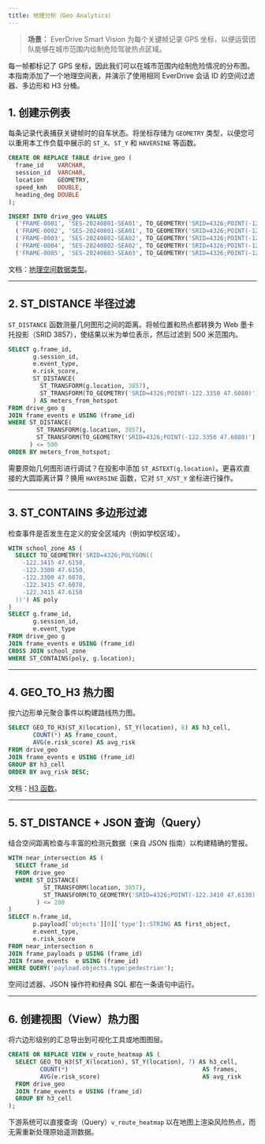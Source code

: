 ```yaml
---
title: 地理分析（Geo Analytics）
---
```


> **场景：** EverDrive Smart Vision 为每个关键帧记录 GPS 坐标，以便运营团队能够在城市范围内绘制危险驾驶热点区域。

每一帧都标记了 GPS 坐标，因此我们可以在城市范围内绘制危险情况的分布图。本指南添加了一个地理空间表，并演示了使用相同 EverDrive 会话 ID 的空间过滤器、多边形和 H3 分桶。

## 1. 创建示例表
每条记录代表捕获关键帧时的自车状态。将坐标存储为 `GEOMETRY` 类型，以便您可以重用本工作负载中展示的 `ST_X`、`ST_Y` 和 `HAVERSINE` 等函数。

```sql
CREATE OR REPLACE TABLE drive_geo (
  frame_id    VARCHAR,
  session_id  VARCHAR,
  location    GEOMETRY,
  speed_kmh   DOUBLE,
  heading_deg DOUBLE
);

INSERT INTO drive_geo VALUES
  ('FRAME-0001', 'SES-20240801-SEA01', TO_GEOMETRY('SRID=4326;POINT(-122.3321 47.6062)'), 28.0,  90),
  ('FRAME-0002', 'SES-20240801-SEA01', TO_GEOMETRY('SRID=4326;POINT(-122.3131 47.6105)'), 35.4, 120),
  ('FRAME-0003', 'SES-20240802-SEA02', TO_GEOMETRY('SRID=4326;POINT(-122.3419 47.6205)'), 18.5,  45),
  ('FRAME-0004', 'SES-20240802-SEA02', TO_GEOMETRY('SRID=4326;POINT(-122.3490 47.6138)'), 22.3,  60),
  ('FRAME-0005', 'SES-20240803-SEA03', TO_GEOMETRY('SRID=4326;POINT(-122.3610 47.6010)'), 30.1, 210);
```

文档：[地理空间数据类型](/sql/sql-reference/data-types/geospatial)。

---

## 2. ST_DISTANCE 半径过滤
`ST_DISTANCE` 函数测量几何图形之间的距离。将帧位置和热点都转换为 Web 墨卡托投影（SRID 3857），使结果以米为单位表示，然后过滤到 500 米范围内。

```sql
SELECT g.frame_id,
       g.session_id,
       e.event_type,
       e.risk_score,
       ST_DISTANCE(
         ST_TRANSFORM(g.location, 3857),
         ST_TRANSFORM(TO_GEOMETRY('SRID=4326;POINT(-122.3350 47.6080)'), 3857)
       ) AS meters_from_hotspot
FROM drive_geo g
JOIN frame_events e USING (frame_id)
WHERE ST_DISTANCE(
        ST_TRANSFORM(g.location, 3857),
        ST_TRANSFORM(TO_GEOMETRY('SRID=4326;POINT(-122.3350 47.6080)'), 3857)
      ) <= 500
ORDER BY meters_from_hotspot;
```

需要原始几何图形进行调试？在投影中添加 `ST_ASTEXT(g.location)`。更喜欢直接的大圆距离计算？换用 `HAVERSINE` 函数，它对 `ST_X`/`ST_Y` 坐标进行操作。

---

## 3. ST_CONTAINS 多边形过滤
检查事件是否发生在定义的安全区域内（例如学校区域）。

```sql
WITH school_zone AS (
  SELECT TO_GEOMETRY('SRID=4326;POLYGON((
    -122.3415 47.6150,
    -122.3300 47.6150,
    -122.3300 47.6070,
    -122.3415 47.6070,
    -122.3415 47.6150
  ))') AS poly
)
SELECT g.frame_id,
       g.session_id,
       e.event_type
FROM drive_geo g
JOIN frame_events e USING (frame_id)
CROSS JOIN school_zone
WHERE ST_CONTAINS(poly, g.location);
```

---

## 4. GEO_TO_H3 热力图
按六边形单元聚合事件以构建路线热力图。

```sql
SELECT GEO_TO_H3(ST_X(location), ST_Y(location), 8) AS h3_cell,
       COUNT(*) AS frame_count,
       AVG(e.risk_score) AS avg_risk
FROM drive_geo
JOIN frame_events e USING (frame_id)
GROUP BY h3_cell
ORDER BY avg_risk DESC;
```

文档：[H3 函数](/sql/sql-functions/geospatial-functions#h3-indexing--conversion)。

---

## 5. ST_DISTANCE + JSON 查询（Query）
结合空间距离检查与丰富的检测元数据（来自 JSON 指南）以构建精确的警报。

```sql
WITH near_intersection AS (
  SELECT frame_id
  FROM drive_geo
  WHERE ST_DISTANCE(
          ST_TRANSFORM(location, 3857),
          ST_TRANSFORM(TO_GEOMETRY('SRID=4326;POINT(-122.3410 47.6130)'), 3857)
        ) <= 200
)
SELECT n.frame_id,
       p.payload['objects'][0]['type']::STRING AS first_object,
       e.event_type,
       e.risk_score
FROM near_intersection n
JOIN frame_payloads p USING (frame_id)
JOIN frame_events  e USING (frame_id)
WHERE QUERY('payload.objects.type:pedestrian');
```

空间过滤器、JSON 操作符和经典 SQL 都在一条语句中运行。

---

## 6. 创建视图（View）热力图
将六边形级别的汇总导出到可视化工具或地图图层。

```sql
CREATE OR REPLACE VIEW v_route_heatmap AS (
  SELECT GEO_TO_H3(ST_X(location), ST_Y(location), 7) AS h3_cell,
         COUNT(*)                                      AS frames,
         AVG(e.risk_score)                             AS avg_risk
  FROM drive_geo
  JOIN frame_events e USING (frame_id)
  GROUP BY h3_cell
);
```

下游系统可以直接查询（Query）`v_route_heatmap` 以在地图上渲染风险热点，而无需重新处理原始遥测数据。